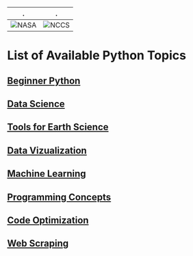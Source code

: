 | . | . |
| - | - |
| ![NASA](http://www.nasa.gov/sites/all/themes/custom/nasatwo/images/nasa-logo.svg) | ![NCCS](https://www.nccs.nasa.gov/sites/default/files/NCCS_Logo_0.png) |

# List of Available Python Topics


## [Beginner Python](intro)

## [Data Science](data_science)

## [Tools for Earth Science](earth_science)

## [Data Vizualization](vis)

## [Machine Learning](machine_learning)

## [Programming Concepts](programming)

## [Code Optimization](optimization)

## [Web Scraping](web_scraping)
